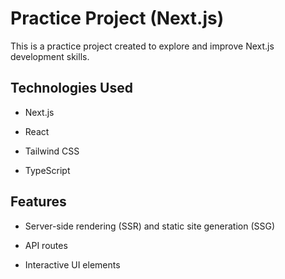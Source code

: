 # Practice Project (Next.js)

This is a practice project created to explore and improve Next.js development skills.

## Technologies Used

* Next.js

* React

* Tailwind CSS 

* TypeScript 

## Features

* Server-side rendering (SSR) and static site generation (SSG)

* API routes 

* Interactive UI elements

